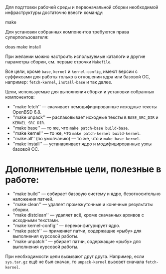 Для подгтовки рабочей среды и первоначальной сборки необходимой инфраструктуры
достаточно ввести команду:

  make

Для установки собранных компонентов требуются права суперпользователя:

  doas make install

При желании можно настроить используемые каталоги и другие параметры сборки,
см. первые строчки `Makefile`.

Все цели, кроме `base`, `kernel` и `kernel-config`, имеют версии с суффиксами
для работы только в отношении ядра или базовой ОС, например:
`fetch-kernel`, `install-base` и так далее.

Цели, используемые для выполнения сборки и установки собранных компонентов:

* ''make fetch'' — скачивает немодифицированные исходные тексты OpenBSD 6.8.
* ''make unpack'' — распаковывает исходные тексты в `BASE_SRC_DIR` и `KERNEL_SRC_DIR`.
* ''make base'' — то же, что `make patch-base build-base`.
* ''make kernel'' — то же, что `make patch-kernel build-kernel`.
* ''make all'' (по умолчанию) — то же, что и `make base kernel`.
* ''make install'' — устанавливает ядро и модифицированные узлы базовой ОС.

# Дополнительные цели, полезные в работе:

* ''make build'' — собирает базовую систему и ядро, безотносительно наложения патчей.
* ''make clean'' — удаляет промежуточные и конечные результаты сборки.
* ''make distclean'' — удаляет всё, кроме скачанных архивов с исходными текстами.
* ''make kernel-config'' — переконфигурирует ядро.
* ''make patch'' — применяет патчи, содержащие «рыбу» для выполнения курсовой работы.
* ''make unpatch'' — убирает патчи, содержащие «рыбу» для выполнения курсовой работы.

При необходимости цели вызывают друг друга. Например, если `sys.tar.gz` ещё не был
скачан, то `unpack-kernel` вызовет сначала `fetch-kernel`.
